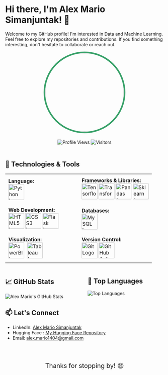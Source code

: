 # Hi there, I'm Alex Mario Simanjuntak! 👋

Welcome to my GitHub profile! I'm interested in Data and Machine Learning. Feel free to explore my repositories and contributions.
If you find something interesting, don't hesitate to collaborate or reach out.

<div align="center">
  <img src="https://media.giphy.com/media/v1.Y2lkPTc5MGI3NjExbWxpNHZidHZiMmh6enUzbXp6Yzh5NnIyejh3MzRnOXE0bDB5dGF5ayZlcD12MV9pbnRlcm5hbF9naWZfYnlfaWQmY3Q9Zw/mCRJDo24UvJMA/giphy.gif" width="250" height="250" style="border-radius: 50%; border: 5px solid #38a169; margin-bottom: 20px;" />
</div>

<div align="center">
  <img src="https://komarev.com/ghpvc/?username=Alex-Mario&color=blue" alt="Profile Views" style="margin-bottom: 20px;" />
  <img src="https://visitor-badge.laobi.icu/badge?page_id=Alex-Mario.Alex-Mario" alt="Visitors" style="margin-bottom: 20px;" />
</div>

## 🔧 Technologies & Tools

<div align="left">
<style>
    table {
      width: 100%;
      border-collapse: collapse;
    }
    td {
      width: 50%;
      padding: 10px;
    }
  </style>
  <table>
    <tr>
      <td>
        <strong>Language:</strong><br>
        <img src="https://cdn.jsdelivr.net/gh/devicons/devicon@latest/icons/python/python-original-wordmark.svg" alt="Python Logo" width="50" height="50" />
      </td>
      <td>
        <strong>Frameworks & Libraries:</strong><br>
        <img src="https://cdn.jsdelivr.net/gh/devicons/devicon@latest/icons/tensorflow/tensorflow-original-wordmark.svg" alt="Tensorflow Logo" width="50" height="50" />
        <img src="https://cdn-lfs.huggingface.co/repos/96/a2/96a2c8468c1546e660ac2609e49404b8588fcf5a748761fa72c154b2836b4c83/9cf16f4f32604eaf76dabbdf47701eea5a768ebcc7296acc1d1758181f71db73?response-content-disposition=inline%3B+filename*%3DUTF-8%27%27hf-logo.png%3B+filename%3D%22hf-logo.png%22%3B&response-content-type=image%2Fpng&Expires=1709829078&Policy=eyJTdGF0ZW1lbnQiOlt7IkNvbmRpdGlvbiI6eyJEYXRlTGVzc1RoYW4iOnsiQVdTOkVwb2NoVGltZSI6MTcwOTgyOTA3OH19LCJSZXNvdXJjZSI6Imh0dHBzOi8vY2RuLWxmcy5odWdnaW5nZmFjZS5jby9yZXBvcy85Ni9hMi85NmEyYzg0NjhjMTU0NmU2NjBhYzI2MDllNDk0MDRiODU4OGZjZjVhNzQ4NzYxZmE3MmMxNTRiMjgzNmI0YzgzLzljZjE2ZjRmMzI2MDRlYWY3NmRhYmJkZjQ3NzAxZWVhNWE3NjhlYmNjNzI5NmFjYzFkMTc1ODE4MWY3MWRiNzM%7EcmVzcG9uc2UtY29udGVudC1kaXNwb3NpdGlvbj0qJnJlc3BvbnNlLWNvbnRlbnQtdHlwZT0qIn1dfQ__&Signature=JXpGtgLVOOkYaxqVH4HOPZ5eNl9N%7Ee3QIWegmRklkw1ptD-zWYBB7sW9RIn3PYO02pCSJ8YK6z6Z1pXt2yCm522HTBP8QlqDqCmPYFmSYqVnJJd0ctJ2JznqWK2IyTp0ddaWvXocdtNMCY-ieyQ7GD5h3TEGWanpBnlFf7qPSkjF8IL3%7ENSHucYCMKX9MRW1e6iEBbLy%7EcH9nkhEjPg3ku8Gn81IePP94Adp7xWgM6vq%7EY9JAlqgm5XLzAFzfwOMOQV1SLbD7ezJtJthNdC%7EeGx4oYiXmb3Ubh-quKY9Zcwv-isNqzR318%7EORoKLs9s2rysB8pJYX82K26ifLc1V-Q__&Key-Pair-Id=KVTP0A1DKRTAX" alt="Transformers Logo" width="50" height="50" />
        <img src="https://cdn.jsdelivr.net/gh/devicons/devicon@latest/icons/pandas/pandas-original-wordmark.svg" alt="Pandas Logo" width="50" height="50"  />
        <img src="https://cdn.jsdelivr.net/gh/devicons/devicon@latest/icons/scikitlearn/scikitlearn-original.svg" alt="Sklearn Logo" width="50" height="50"  />
      </td>
    </tr>
    <tr>
      <td>
        <strong>Web Development:</strong><br>
        <img src="https://cdn.jsdelivr.net/gh/devicons/devicon@latest/icons/html5/html5-original-wordmark.svg" alt="HTML5 Logo" width="50" height="50" />
        <img src="https://cdn.jsdelivr.net/gh/devicons/devicon@latest/icons/css3/css3-original-wordmark.svg" alt="CSS3 Logo" width="50" height="50" />
        <img src="https://cdn.jsdelivr.net/gh/devicons/devicon@latest/icons/flask/flask-original-wordmark.svg" alt="Flask Logo" width="50" height="50" />
      </td>
      <td>
        <strong>Databases:</strong><br>
        <img src="https://cdn.jsdelivr.net/gh/devicons/devicon@latest/icons/mysql/mysql-original-wordmark.svg" alt="MySQL Logo" width="50" height="50" />
      </td>
    </tr>
    <tr>
      <td>
        <strong>Visualization:</strong><br>
        <img src="https://seekvectorlogo.com/wp-content/uploads/2022/02/power-bi-vector-logo-2022.png" alt="PowerBI Logo" width="50" height="50" style="margin-right: 5px;" />
        <img src="https://logos-world.net/wp-content/uploads/2021/10/Tableau-Emblem.png" alt="Tableau Logo" width="50" height="50" style="margin-right: 5px;" />
      </td>
      <td>
        <strong>Version Control:</strong><br>
        <img src="https://cdn.jsdelivr.net/gh/devicons/devicon@latest/icons/git/git-original-wordmark.svg" alt="Git Logo" width="50" height="50"/>
        <img src="https://cdn.jsdelivr.net/gh/devicons/devicon@latest/icons/githubactions/githubactions-original.svg" alt="GitHub Actions Logo" width="50" height="50" />
      </td>
    </tr>
  </table>
</div>

<div align="left">
  <div style="display: flex; flex-direction: row; justify-content: space-between;">
    <!-- GitHub Stats -->
    <div style="flex: 1; margin-right: 10px;">
      <h2>📈 GitHub Stats</h2>
      <img src="https://github-readme-stats.vercel.app/api?username=Alex-Mario&show_icons=true&count_private=true&hide=contribs,prs&theme=radical" alt="Alex Mario's GitHub Stats" />
    </div>
    <!-- Top Languages -->
    <div style="flex: 1; margin-left: 10px;">
      <h2>🌟 Top Languages</h2>
      <img src="https://github-readme-stats.vercel.app/api/top-langs/?username=Alex-Mario&layout=compact&theme=radical" alt="Top Languages" />
    </div>
  </div>
</div>


## 📫 Let's Connect
- LinkedIn: [Alex Mario Simanjuntak](https://www.linkedin.com/in/alex-mario-simanjuntak/)
- Hugging Face : [My Hugging Face Repository](https://huggingface.co/Alex034)
- Email: alex.mario1404@gmail.com
<br>
<br>
<div align="center">
  <p style="font-size: 20px;">Thanks for stopping by! 😄</p>
</div>